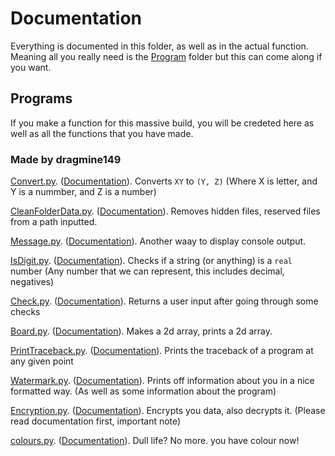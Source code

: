 # Documentation

Everything is documented in this folder, as well as in the actual function. Meaning all you really need is the [Program](../Program/) folder but this can come along if you want.

## Programs

If you make a function for this massive build, you will be credeted here as well as all the functions that you have made.

### Made by dragmine149

[Convert.py](../Program/Convert.py). ([Documentation](./Convert.md)).
Converts `XY` to `(Y, Z)` (Where X is letter, and Y is a nummber, and Z is a number)

[CleanFolderData.py](../Program/CleanFolderData.py). ([Documentation](./CleanFolderData.md)).
Removes hidden files, reserved files from a path inputted.

[Message.py](../Program/Message.py). ([Documentation](./Message.md)).
Another waay to display console output.

[IsDigit.py](../Program/IsDigit.py). ([Documentation](./IsDigit.md)).
Checks if a string (or anything) is a `real` number (Any number that we can represent, this includes decimal, negatives)

[Check.py](../Program/Check.py). ([Documentation](./Check.md)).
Returns a user input after going through some checks

[Board.py](../Program/Board.py). ([Documentation](./board.md)).
Makes a 2d array, prints a 2d array.

[PrintTraceback.py](../Program/PrintTraceback.py). ([Documentation](./PrintTraceback.md)).
Prints the traceback of a program at any given point

[Watermark.py](../Program/watermark.py). ([Documentation](./watermark.md)).
Prints off information about you in a nice formatted way. (As well as some information about the program)

[Encryption.py](../Program/Encryption.py). ([Documentation](./Encryption.md)).
Encrypts you data, also decrypts it. (Please read documentation first, important note)

[colours.py](../Program/colours.py). ([Documentation](./colours.md)).
Dull life? No more. you have colour now!
